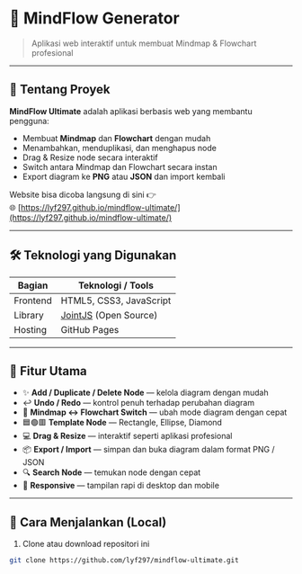# 🧠 MindFlow Generator 

> Aplikasi web interaktif untuk membuat Mindmap & Flowchart profesional

---

## 🧾 Tentang Proyek

**MindFlow Ultimate** adalah aplikasi berbasis web yang membantu pengguna:
- Membuat **Mindmap** dan **Flowchart** dengan mudah  
- Menambahkan, menduplikasi, dan menghapus node  
- Drag & Resize node secara interaktif  
- Switch antara Mindmap dan Flowchart secara instan  
- Export diagram ke **PNG** atau **JSON** dan import kembali  

Website bisa dicoba langsung di sini 👉  
🌐 [https://lyf297.github.io/mindflow-ultimate/](https://lyf297.github.io/mindflow-ultimate/)

---

## 🛠️ Teknologi yang Digunakan

| Bagian | Teknologi / Tools |
|--------|-----------------|
| Frontend | HTML5, CSS3, JavaScript |
| Library | [JointJS](https://www.jointjs.com/) (Open Source) |
| Hosting | GitHub Pages |

---

## 🎯 Fitur Utama

- ✨ **Add / Duplicate / Delete Node** — kelola diagram dengan mudah  
- ↩️ **Undo / Redo** — kontrol penuh terhadap perubahan diagram  
- 🔄 **Mindmap ↔ Flowchart Switch** — ubah mode diagram dengan cepat  
- 🟦🟢🟥 **Template Node** — Rectangle, Ellipse, Diamond  
- 💻 **Drag & Resize** — interaktif seperti aplikasi profesional  
- 📦 **Export / Import** — simpan dan buka diagram dalam format PNG / JSON  
- 🔍 **Search Node** — temukan node dengan cepat  
- 📱 **Responsive** — tampilan rapi di desktop dan mobile  

---

## 🚀 Cara Menjalankan (Local)

1. Clone atau download repositori ini  
```bash
git clone https://github.com/lyf297/mindflow-ultimate.git
